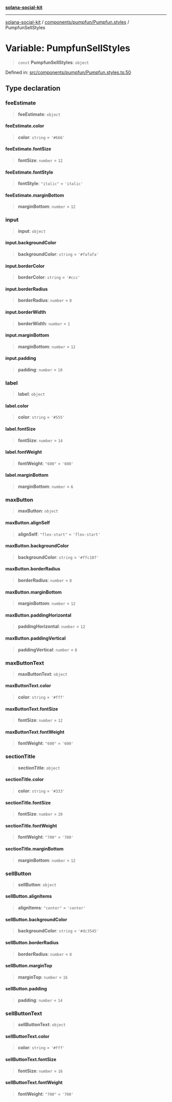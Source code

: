 [**solana-social-kit**](../../../../README.md)

***

[solana-social-kit](../../../../README.md) / [components/pumpfun/Pumpfun.styles](../README.md) / PumpfunSellStyles

# Variable: PumpfunSellStyles

> `const` **PumpfunSellStyles**: `object`

Defined in: [src/components/pumpfun/Pumpfun.styles.ts:50](https://github.com/SendArcade/solana-social-starter/blob/98f94bb63d3814df24512365f6ae706d273e698f/src/components/pumpfun/Pumpfun.styles.ts#L50)

## Type declaration

### feeEstimate

> **feeEstimate**: `object`

#### feeEstimate.color

> **color**: `string` = `'#666'`

#### feeEstimate.fontSize

> **fontSize**: `number` = `12`

#### feeEstimate.fontStyle

> **fontStyle**: `"italic"` = `'italic'`

#### feeEstimate.marginBottom

> **marginBottom**: `number` = `12`

### input

> **input**: `object`

#### input.backgroundColor

> **backgroundColor**: `string` = `'#fafafa'`

#### input.borderColor

> **borderColor**: `string` = `'#ccc'`

#### input.borderRadius

> **borderRadius**: `number` = `8`

#### input.borderWidth

> **borderWidth**: `number` = `1`

#### input.marginBottom

> **marginBottom**: `number` = `12`

#### input.padding

> **padding**: `number` = `10`

### label

> **label**: `object`

#### label.color

> **color**: `string` = `'#555'`

#### label.fontSize

> **fontSize**: `number` = `14`

#### label.fontWeight

> **fontWeight**: `"600"` = `'600'`

#### label.marginBottom

> **marginBottom**: `number` = `6`

### maxButton

> **maxButton**: `object`

#### maxButton.alignSelf

> **alignSelf**: `"flex-start"` = `'flex-start'`

#### maxButton.backgroundColor

> **backgroundColor**: `string` = `'#ffc107'`

#### maxButton.borderRadius

> **borderRadius**: `number` = `8`

#### maxButton.marginBottom

> **marginBottom**: `number` = `12`

#### maxButton.paddingHorizontal

> **paddingHorizontal**: `number` = `12`

#### maxButton.paddingVertical

> **paddingVertical**: `number` = `8`

### maxButtonText

> **maxButtonText**: `object`

#### maxButtonText.color

> **color**: `string` = `'#fff'`

#### maxButtonText.fontSize

> **fontSize**: `number` = `12`

#### maxButtonText.fontWeight

> **fontWeight**: `"600"` = `'600'`

### sectionTitle

> **sectionTitle**: `object`

#### sectionTitle.color

> **color**: `string` = `'#333'`

#### sectionTitle.fontSize

> **fontSize**: `number` = `20`

#### sectionTitle.fontWeight

> **fontWeight**: `"700"` = `'700'`

#### sectionTitle.marginBottom

> **marginBottom**: `number` = `12`

### sellButton

> **sellButton**: `object`

#### sellButton.alignItems

> **alignItems**: `"center"` = `'center'`

#### sellButton.backgroundColor

> **backgroundColor**: `string` = `'#dc3545'`

#### sellButton.borderRadius

> **borderRadius**: `number` = `8`

#### sellButton.marginTop

> **marginTop**: `number` = `16`

#### sellButton.padding

> **padding**: `number` = `14`

### sellButtonText

> **sellButtonText**: `object`

#### sellButtonText.color

> **color**: `string` = `'#fff'`

#### sellButtonText.fontSize

> **fontSize**: `number` = `16`

#### sellButtonText.fontWeight

> **fontWeight**: `"700"` = `'700'`
